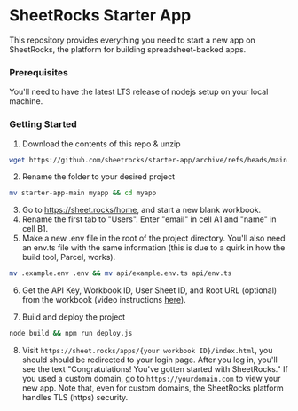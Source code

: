# SheetRocks Starter App

This repository provides everything you need to start a new app on SheetRocks, the platform for building spreadsheet-backed apps.

### Prerequisites
You'll need to have the latest LTS release of nodejs setup on your local machine.

### Getting Started
1. Download the contents of this repo & unzip
```bash
wget https://github.com/sheetrocks/starter-app/archive/refs/heads/main.zip && unzip main.zip
```
2. Rename the folder to your desired project
```bash
mv starter-app-main myapp && cd myapp
```
3. Go to https://sheet.rocks/home, and start a new blank workbook.
4. Rename the first tab to "Users". Enter "email" in cell A1 and "name" in cell B1. 
5. Make a new .env file in the root of the project directory. You'll also need an env.ts file with the same information (this is due to a quirk in how the build tool, Parcel, works).
```bash
mv .example.env .env && mv api/example.env.ts api/env.ts
```
6. Get the API Key, Workbook ID, User Sheet ID, and Root URL (optional) from the workbook (video instructions [here](https://www.loom.com/share/5ba840b300184759a71a4f4b55f54eaa)).

7. Build and deploy the project
```bash
node build && npm run deploy.js
```
8. Visit `https://sheet.rocks/apps/{your workbook ID}/index.html`, you should should be redirected to your login page. After you log in, you'll see the text "Congratulations! You've gotten started with SheetRocks." If you used a custom domain, go to `https://yourdomain.com` to view your new app. Note that, even for custom domains, the SheetRocks platform handles TLS (https) security.
